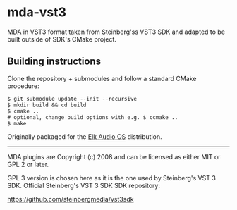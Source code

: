# mda-vst3

MDA in VST3 format taken from Steinberg'ss VST3 SDK and adapted to be built outside of SDK's CMake project.

## Building instructions

Clone the repository + submodules and follow a standard CMake procedure:

```
$ git submodule update --init --recursive
$ mkdir build && cd build
$ cmake ..
# optional, change build options with e.g. $ ccmake ..
$ make
```

Originally packaged for the [Elk Audio OS](https://elk.audio) distribution.

---
MDA plugins are Copyright (c) 2008 and can be licensed as either MIT or GPL 2 or later.

GPL 3 version is chosen here as it is the one used by Steinberg's VST 3 SDK.
Official Steinberg's VST 3 SDK SDK repository:

https://github.com/steinbergmedia/vst3sdk
